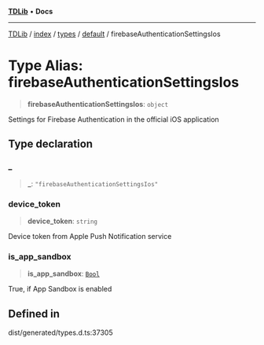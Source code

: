 [**TDLib**](../../../../../../README.md) • **Docs**

***

[TDLib](../../../../../../modules.md) / [index](../../../../../README.md) / [types](../../../README.md) / [default](../README.md) / firebaseAuthenticationSettingsIos

# Type Alias: firebaseAuthenticationSettingsIos

> **firebaseAuthenticationSettingsIos**: `object`

Settings for Firebase Authentication in the official iOS application

## Type declaration

### \_

> **\_**: `"firebaseAuthenticationSettingsIos"`

### device\_token

> **device\_token**: `string`

Device token from Apple Push Notification service

### is\_app\_sandbox

> **is\_app\_sandbox**: [`Bool`](Bool.md)

True, if App Sandbox is enabled

## Defined in

dist/generated/types.d.ts:37305
